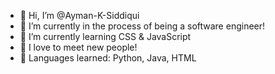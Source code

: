 - 👋 Hi, I’m @Ayman-K-Siddiqui
- 👀 I’m currently in the process of being a software engineer!
- 🌱 I’m currently learning CSS & JavaScript
- 💞️ I love to meet new people!
- 💯 Languages learned: Python, Java, HTML

